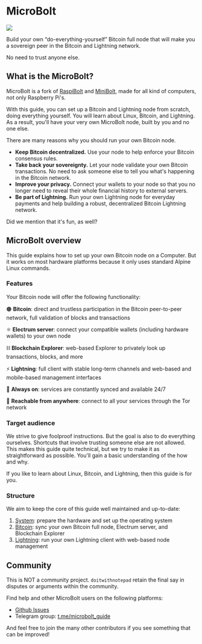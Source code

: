 # MicroBolt

![](/img/microbolt-banner.webp)

Build your own “do-everything-yourself” Bitcoin full node that will make you a
sovereign peer in the Bitcoin and Lightning network.

No need to trust anyone else.

## What is the MicroBolt?

MicroBolt is a fork of [RaspiBolt](https://raspibolt.org) and
[MiniBolt](https://minibolt.info), made for all kind of computers, not only
Raspberry Pi's.

With this guide, you can set up a Bitcoin and Lightning node from scratch, doing
everything yourself.
You will learn about Linux, Bitcoin, and Lightning.
As a result, you'll have your very own MicroBolt node, built by you and no one
else.

There are many reasons why you should run your own Bitcoin node.

* **Keep Bitcoin decentralized.** Use your node to help enforce your Bitcoin
consensus rules.
* **Take back your sovereignty.** Let your node validate your own Bitcoin
transactions. No need to ask someone else to tell you what's happening in the
Bitcoin network.
* **Improve your privacy.** Connect your wallets to your node so that you no
longer need to reveal their whole financial history to external servers.
* **Be part of Lightning.** Run your own Lightning node for everyday
payments and help building a robust, decentralized Bitcoin Lightning network.

Did we mention that it's fun, as well?

## MicroBolt overview

This guide explains how to set up your own Bitcoin node on a Computer.
But it works on most hardware platforms because it only uses standard Alpine
Linux commands.

### Features

Your Bitcoin node will offer the following functionality:

🟠 **Bitcoin**: direct and trustless participation in the Bitcoin peer-to-peer
network, full validation of blocks and transactions

⚛️ **Electrum server**: connect your compatible wallets (including hardware
wallets) to your own node

⛓️ **Blockchain Explorer**: web-based Explorer to privately look up
transactions, blocks, and more

⚡ **Lightning**: full client with stable long-term channels and web-based and
mobile-based management interfaces

🔋 **Always on**: services are constantly synced and available 24/7

🧅 **Reachable from anywhere**: connect to all your services through the Tor
network

### Target audience

We strive to give foolproof instructions.
But the goal is also to do everything ourselves.
Shortcuts that involve trusting someone else are not allowed.
This makes this guide quite technical, but we try to make it as straightforward
as possible.
You'll gain a basic understanding of the how and why.

If you like to learn about Linux, Bitcoin, and Lightning, then this guide is for
you.

### Structure

We aim to keep the core of this guide well maintained and up-to-date:

1. [System](system.md): prepare the hardware and set up the operating system
1. [Bitcoin](bitcoin.md): sync your own Bitcoin full node, Electrum server, and
Blockchain Explorer
1. [Lightning](lightning.md): run your own Lightning client with web-based node
management

## Community

This is NOT a community project. `doitwithnotepad` retain the final say in
disputes or arguments within the community.

Find help and other MicroBolt users on the following platforms:

* [Github Issues](https://github.com/microbolt-guide/microbolt/issues)
* Telegram group: [t.me/microbolt_guide](https://t.me/microbolt_guide)

And feel free to join the many other contributors if you see something that can
be improved!